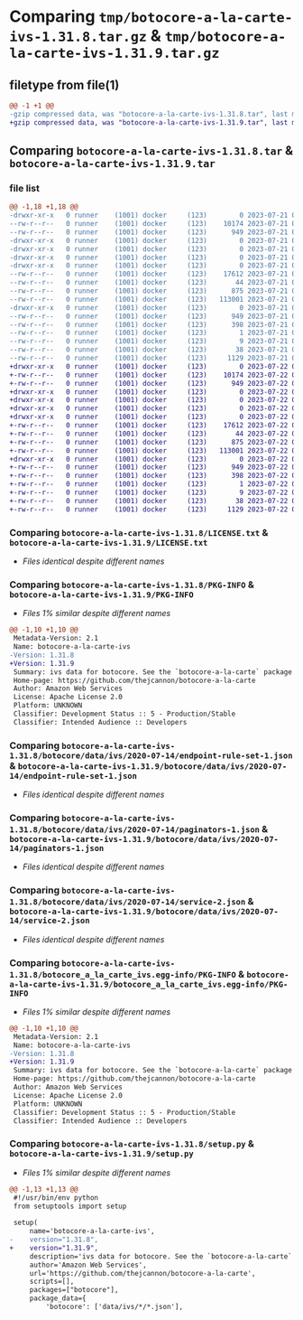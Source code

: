 # Comparing `tmp/botocore-a-la-carte-ivs-1.31.8.tar.gz` & `tmp/botocore-a-la-carte-ivs-1.31.9.tar.gz`

## filetype from file(1)

```diff
@@ -1 +1 @@
-gzip compressed data, was "botocore-a-la-carte-ivs-1.31.8.tar", last modified: Fri Jul 21 01:21:33 2023, max compression
+gzip compressed data, was "botocore-a-la-carte-ivs-1.31.9.tar", last modified: Sat Jul 22 01:20:35 2023, max compression
```

## Comparing `botocore-a-la-carte-ivs-1.31.8.tar` & `botocore-a-la-carte-ivs-1.31.9.tar`

### file list

```diff
@@ -1,18 +1,18 @@
-drwxr-xr-x   0 runner    (1001) docker     (123)        0 2023-07-21 01:21:33.071135 botocore-a-la-carte-ivs-1.31.8/
--rw-r--r--   0 runner    (1001) docker     (123)    10174 2023-07-21 01:21:32.000000 botocore-a-la-carte-ivs-1.31.8/LICENSE.txt
--rw-r--r--   0 runner    (1001) docker     (123)      949 2023-07-21 01:21:33.071135 botocore-a-la-carte-ivs-1.31.8/PKG-INFO
-drwxr-xr-x   0 runner    (1001) docker     (123)        0 2023-07-21 01:21:33.071135 botocore-a-la-carte-ivs-1.31.8/botocore/
-drwxr-xr-x   0 runner    (1001) docker     (123)        0 2023-07-21 01:21:33.071135 botocore-a-la-carte-ivs-1.31.8/botocore/data/
-drwxr-xr-x   0 runner    (1001) docker     (123)        0 2023-07-21 01:21:33.071135 botocore-a-la-carte-ivs-1.31.8/botocore/data/ivs/
-drwxr-xr-x   0 runner    (1001) docker     (123)        0 2023-07-21 01:21:33.071135 botocore-a-la-carte-ivs-1.31.8/botocore/data/ivs/2020-07-14/
--rw-r--r--   0 runner    (1001) docker     (123)    17612 2023-07-21 01:21:06.000000 botocore-a-la-carte-ivs-1.31.8/botocore/data/ivs/2020-07-14/endpoint-rule-set-1.json
--rw-r--r--   0 runner    (1001) docker     (123)       44 2023-07-21 01:21:06.000000 botocore-a-la-carte-ivs-1.31.8/botocore/data/ivs/2020-07-14/examples-1.json
--rw-r--r--   0 runner    (1001) docker     (123)      875 2023-07-21 01:21:06.000000 botocore-a-la-carte-ivs-1.31.8/botocore/data/ivs/2020-07-14/paginators-1.json
--rw-r--r--   0 runner    (1001) docker     (123)   113001 2023-07-21 01:21:06.000000 botocore-a-la-carte-ivs-1.31.8/botocore/data/ivs/2020-07-14/service-2.json
-drwxr-xr-x   0 runner    (1001) docker     (123)        0 2023-07-21 01:21:33.071135 botocore-a-la-carte-ivs-1.31.8/botocore_a_la_carte_ivs.egg-info/
--rw-r--r--   0 runner    (1001) docker     (123)      949 2023-07-21 01:21:33.000000 botocore-a-la-carte-ivs-1.31.8/botocore_a_la_carte_ivs.egg-info/PKG-INFO
--rw-r--r--   0 runner    (1001) docker     (123)      398 2023-07-21 01:21:33.000000 botocore-a-la-carte-ivs-1.31.8/botocore_a_la_carte_ivs.egg-info/SOURCES.txt
--rw-r--r--   0 runner    (1001) docker     (123)        1 2023-07-21 01:21:33.000000 botocore-a-la-carte-ivs-1.31.8/botocore_a_la_carte_ivs.egg-info/dependency_links.txt
--rw-r--r--   0 runner    (1001) docker     (123)        9 2023-07-21 01:21:33.000000 botocore-a-la-carte-ivs-1.31.8/botocore_a_la_carte_ivs.egg-info/top_level.txt
--rw-r--r--   0 runner    (1001) docker     (123)       38 2023-07-21 01:21:33.071135 botocore-a-la-carte-ivs-1.31.8/setup.cfg
--rw-r--r--   0 runner    (1001) docker     (123)     1129 2023-07-21 01:21:32.000000 botocore-a-la-carte-ivs-1.31.8/setup.py
+drwxr-xr-x   0 runner    (1001) docker     (123)        0 2023-07-22 01:20:35.205077 botocore-a-la-carte-ivs-1.31.9/
+-rw-r--r--   0 runner    (1001) docker     (123)    10174 2023-07-22 01:20:35.000000 botocore-a-la-carte-ivs-1.31.9/LICENSE.txt
+-rw-r--r--   0 runner    (1001) docker     (123)      949 2023-07-22 01:20:35.205077 botocore-a-la-carte-ivs-1.31.9/PKG-INFO
+drwxr-xr-x   0 runner    (1001) docker     (123)        0 2023-07-22 01:20:35.201077 botocore-a-la-carte-ivs-1.31.9/botocore/
+drwxr-xr-x   0 runner    (1001) docker     (123)        0 2023-07-22 01:20:35.201077 botocore-a-la-carte-ivs-1.31.9/botocore/data/
+drwxr-xr-x   0 runner    (1001) docker     (123)        0 2023-07-22 01:20:35.201077 botocore-a-la-carte-ivs-1.31.9/botocore/data/ivs/
+drwxr-xr-x   0 runner    (1001) docker     (123)        0 2023-07-22 01:20:35.201077 botocore-a-la-carte-ivs-1.31.9/botocore/data/ivs/2020-07-14/
+-rw-r--r--   0 runner    (1001) docker     (123)    17612 2023-07-22 01:20:09.000000 botocore-a-la-carte-ivs-1.31.9/botocore/data/ivs/2020-07-14/endpoint-rule-set-1.json
+-rw-r--r--   0 runner    (1001) docker     (123)       44 2023-07-22 01:20:09.000000 botocore-a-la-carte-ivs-1.31.9/botocore/data/ivs/2020-07-14/examples-1.json
+-rw-r--r--   0 runner    (1001) docker     (123)      875 2023-07-22 01:20:09.000000 botocore-a-la-carte-ivs-1.31.9/botocore/data/ivs/2020-07-14/paginators-1.json
+-rw-r--r--   0 runner    (1001) docker     (123)   113001 2023-07-22 01:20:09.000000 botocore-a-la-carte-ivs-1.31.9/botocore/data/ivs/2020-07-14/service-2.json
+drwxr-xr-x   0 runner    (1001) docker     (123)        0 2023-07-22 01:20:35.205077 botocore-a-la-carte-ivs-1.31.9/botocore_a_la_carte_ivs.egg-info/
+-rw-r--r--   0 runner    (1001) docker     (123)      949 2023-07-22 01:20:35.000000 botocore-a-la-carte-ivs-1.31.9/botocore_a_la_carte_ivs.egg-info/PKG-INFO
+-rw-r--r--   0 runner    (1001) docker     (123)      398 2023-07-22 01:20:35.000000 botocore-a-la-carte-ivs-1.31.9/botocore_a_la_carte_ivs.egg-info/SOURCES.txt
+-rw-r--r--   0 runner    (1001) docker     (123)        1 2023-07-22 01:20:35.000000 botocore-a-la-carte-ivs-1.31.9/botocore_a_la_carte_ivs.egg-info/dependency_links.txt
+-rw-r--r--   0 runner    (1001) docker     (123)        9 2023-07-22 01:20:35.000000 botocore-a-la-carte-ivs-1.31.9/botocore_a_la_carte_ivs.egg-info/top_level.txt
+-rw-r--r--   0 runner    (1001) docker     (123)       38 2023-07-22 01:20:35.205077 botocore-a-la-carte-ivs-1.31.9/setup.cfg
+-rw-r--r--   0 runner    (1001) docker     (123)     1129 2023-07-22 01:20:35.000000 botocore-a-la-carte-ivs-1.31.9/setup.py
```

### Comparing `botocore-a-la-carte-ivs-1.31.8/LICENSE.txt` & `botocore-a-la-carte-ivs-1.31.9/LICENSE.txt`

 * *Files identical despite different names*

### Comparing `botocore-a-la-carte-ivs-1.31.8/PKG-INFO` & `botocore-a-la-carte-ivs-1.31.9/PKG-INFO`

 * *Files 1% similar despite different names*

```diff
@@ -1,10 +1,10 @@
 Metadata-Version: 2.1
 Name: botocore-a-la-carte-ivs
-Version: 1.31.8
+Version: 1.31.9
 Summary: ivs data for botocore. See the `botocore-a-la-carte` package for more info.
 Home-page: https://github.com/thejcannon/botocore-a-la-carte
 Author: Amazon Web Services
 License: Apache License 2.0
 Platform: UNKNOWN
 Classifier: Development Status :: 5 - Production/Stable
 Classifier: Intended Audience :: Developers
```

### Comparing `botocore-a-la-carte-ivs-1.31.8/botocore/data/ivs/2020-07-14/endpoint-rule-set-1.json` & `botocore-a-la-carte-ivs-1.31.9/botocore/data/ivs/2020-07-14/endpoint-rule-set-1.json`

 * *Files identical despite different names*

### Comparing `botocore-a-la-carte-ivs-1.31.8/botocore/data/ivs/2020-07-14/paginators-1.json` & `botocore-a-la-carte-ivs-1.31.9/botocore/data/ivs/2020-07-14/paginators-1.json`

 * *Files identical despite different names*

### Comparing `botocore-a-la-carte-ivs-1.31.8/botocore/data/ivs/2020-07-14/service-2.json` & `botocore-a-la-carte-ivs-1.31.9/botocore/data/ivs/2020-07-14/service-2.json`

 * *Files identical despite different names*

### Comparing `botocore-a-la-carte-ivs-1.31.8/botocore_a_la_carte_ivs.egg-info/PKG-INFO` & `botocore-a-la-carte-ivs-1.31.9/botocore_a_la_carte_ivs.egg-info/PKG-INFO`

 * *Files 1% similar despite different names*

```diff
@@ -1,10 +1,10 @@
 Metadata-Version: 2.1
 Name: botocore-a-la-carte-ivs
-Version: 1.31.8
+Version: 1.31.9
 Summary: ivs data for botocore. See the `botocore-a-la-carte` package for more info.
 Home-page: https://github.com/thejcannon/botocore-a-la-carte
 Author: Amazon Web Services
 License: Apache License 2.0
 Platform: UNKNOWN
 Classifier: Development Status :: 5 - Production/Stable
 Classifier: Intended Audience :: Developers
```

### Comparing `botocore-a-la-carte-ivs-1.31.8/setup.py` & `botocore-a-la-carte-ivs-1.31.9/setup.py`

 * *Files 1% similar despite different names*

```diff
@@ -1,13 +1,13 @@
 #!/usr/bin/env python
 from setuptools import setup
 
 setup(
     name='botocore-a-la-carte-ivs',
-    version="1.31.8",
+    version="1.31.9",
     description='ivs data for botocore. See the `botocore-a-la-carte` package for more info.',
     author='Amazon Web Services',
     url='https://github.com/thejcannon/botocore-a-la-carte',
     scripts=[],
     packages=["botocore"],
     package_data={
         'botocore': ['data/ivs/*/*.json'],
```

